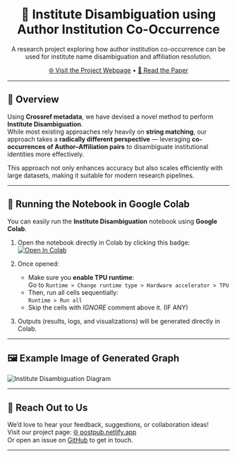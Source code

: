 <h1 align="center">🧠 Institute Disambiguation using Author Institution Co-Occurrence</h1>

<p align="center">
  A research project exploring how author institution co-occurrence can be used for institute name disambiguation and affiliation resolution.
</p>

<p align="center">
  <a href="https://postpub.netlify.app">🌐 Visit the Project Webpage</a> •
  <a href="https://your-paper-link-here">📄 Read the Paper</a>
</p>

---

## 📘 Overview

Using **Crossref metadata**, we have devised a novel method to perform **Institute Disambiguation**.  
While most existing approaches rely heavily on **string matching**, our approach takes a **radically different perspective** — leveraging **co-occurrences of Author–Affiliation pairs** to disambiguate institutional identities more effectively.

This approach not only enhances accuracy but also scales efficiently with large datasets, making it suitable for modern research pipelines.

---

## 🚀 Running the Notebook in Google Colab

You can easily run the **Institute Disambiguation** notebook using **Google Colab**.

1. Open the notebook directly in Colab by clicking this badge:  
   [![Open In Colab](https://colab.research.google.com/assets/colab-badge.svg)](YOUR_NOTEBOOK_LINK_HERE)

2. Once opened:
   - Make sure you **enable TPU runtime**:  
     Go to `Runtime > Change runtime type > Hardware accelerator > TPU`
   - Then, run all cells sequentially:  
     `Runtime > Run all`
   - Skip the cells with *IGNORE* comment above it. (IF ANY)

3. Outputs (results, logs, and visualizations) will be generated directly in Colab.

---

## 🖼️ Example Image of Generated Graph

![Institute Disambiguation Diagram](https://raw.githubusercontent.com/Jeet009/Institute-Disambiguation-using-Author-Institution-Co-Occurrence/refs/heads/main/example.png)

---

## 💬 Reach Out to Us

We’d love to hear your feedback, suggestions, or collaboration ideas!  
Visit our project page: [🌐 postpub.netlify.app](https://postpub.netlify.app)  
Or open an issue on [GitHub](../../issues) to get in touch.

---
